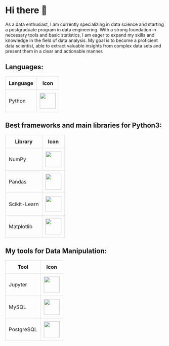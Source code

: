 <!DOCTYPE html>
<html>
<head>
  <title>Perfil de [Seu Nome]</title>
  <style>
    table {
      border-collapse: collapse;
    }
    th, td {
      border: 1px solid #ddd;
      padding: 10px;
    }
  </style>
</head>
<body>
  <h1>Hi there 👋</h1>
  <p>As a data enthusiast, I am currently specializing in data science and starting a postgraduate program in data engineering. With a strong foundation in necessary tools and basic statistics, I am eager to expand my skills and knowledge in the field of data analysis. My goal is to become a proficient data scientist, able to extract valuable insights from complex data sets and present them in a clear and actionable manner.</p>

  <h2>Languages:</h2>
  <table>
    <tr>
      <th>Language</th>
      <th>Icon</th>
    </tr>
    <tr>
      <td>Python</td>
      <td><img width='50' height='50' src="https://cdn.jsdelivr.net/gh/devicons/devicon@latest/icons/python/python-original-wordmark.svg" /></td>
    </tr>
  </table>

  <h2>Best frameworks and main libraries for Python3:</h2>
  <table>
    <tr>
      <th>Library</th>
      <th>Icon</th>
    </tr>
    <tr>
      <td>NumPy</td>
      <td><img width='50' height='50' src="https://cdn.jsdelivr.net/gh/devicons/devicon@latest/icons/numpy/numpy-original-wordmark.svg" /></td>
    </tr>
    <tr>
      <td>Pandas</td>
      <td><img width='50' height='50' src="https://cdn.jsdelivr.net/gh/devicons/devicon@latest/icons/pandas/pandas-original-wordmark.svg" /></td>
    </tr>
    <tr>
      <td>Scikit-Learn</td>
      <td><img width='50' height='50' src="https://cdn.jsdelivr.net/gh/devicons/devicon@latest/icons/scikitlearn/scikitlearn-original.svg" /></td>
    </tr>
    <tr>
      <td>Matplotlib</td>
      <td><img width='50' height='50' src="https://cdn.jsdelivr.net/gh/devicons/devicon@latest/icons/matplotlib/matplotlib-original-wordmark.svg" /></td>
    </tr>
  </table>

  <h2>My tools for Data Manipulation:</h2>
  <table>
    <tr>
      <th>Tool</th>
      <th>Icon</th>
    </tr>
    <tr>
      <td>Jupyter</td>
      <td><img width='50' height='50' src="https://cdn.jsdelivr.net/gh/devicons/devicon@latest/icons/jupyter/jupyter-original-wordmark.svg" /></td>
    </tr>
    <tr>
      <td>MySQL</td>
      <td><img width='50' height='50' src="https://cdn.jsdelivr.net/gh/devicons/devicon@latest/icons/mysql/mysql-original-wordmark.svg" /></td>
    </tr>
    <tr>
      <td>PostgreSQL</td>
      <td><img width='50' height='50' src="https://cdn.jsdelivr.net/gh/devicons/devicon@latest/icons/postgresql/postgresql-original-wordmark.svg" /></td>
    </tr>
